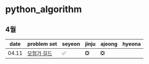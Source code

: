 # python_algorithm

## 4월

| date  | problem set                                          | seyeon | jinju | ajeong | hyeona |
| ----- | ---------------------------------------------------- | ------ | ----- | ------ | ------ |
| 04.11 | [모험가 길드](https://www.acmicpc.net/problem/25538) | ✅     | ❎    | ❎     |        |
